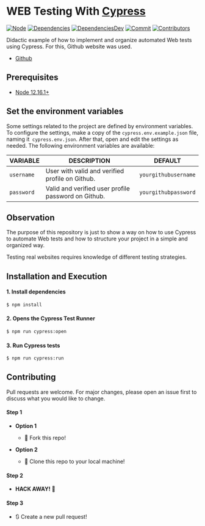 # WEB Testing With [Cypress](https://docs.cypress.io/guides/overview/why-cypress.html)

[![Node][node-image]][node-url] [![Dependencies][dependencies-image]][dependencies-url] [![DependenciesDev][dependencies-dev-image]][dependencies-dev-url] [![Commit][last-commit-image]][last-commit-url] [![Contributors][contributors-image]][contributors-url]

Didactic example of how to implement and organize automated Web tests using Cypress. For this, Github website was used.

- [Github](https://github.com/)

## Prerequisites
- [Node 12.16.1+](https://nodejs.org/en/download/)

## Set the environment variables
Some settings related to the project are defined by environment variables. To configure the settings, make a copy of the `cypress.env.example.json` file, naming it` cypress.env.json`. After that, open and edit the settings as needed. The following environment variables are available:

| VARIABLE | DESCRIPTION  | DEFAULT |
|-----|-----|-----|
| `username` | User with valid and verified profile on Github. | `yourgithubusername` |
| `password` | Valid and verified user profile password on Github. | `yourgithubpassword` |

## Observation
The purpose of this repository is just to show a way on how to use Cypress to automate Web tests and how to structure your project in a simple and organized way.

Testing real websites requires knowledge of different testing strategies.

## Installation and Execution
#### 1. Install dependencies
```sh  
$ npm install    
```
 
#### 2. Opens the Cypress Test Runner
```sh  
$ npm run cypress:open
```

#### 3. Run Cypress tests
```sh  
$ npm run cypress:run
```

## Contributing
Pull requests are welcome. For major changes, please open an issue first to discuss what you would like to change.

#### Step 1

- **Option 1**
    - :fork_and_knife: Fork this repo!

- **Option 2**
    - :dancers: Clone this repo to your local machine!

#### Step 2
- **HACK AWAY!** :hammer:

#### Step 3
- :arrows_clockwise: Create a new pull request!

[//]: # (These are reference links used in the body of this note.)
[node-image]: https://img.shields.io/badge/node-%3E%3D%2012.16.1-brightgreen.svg
[node-url]: https://nodejs.org
[dependencies-image]: https://david-dm.org/Thairam/Web-Testing-With-Cypress.svg
[dependencies-url]: https://david-dm.org/Thairam/Web-Testing-With-Cypress
[dependencies-dev-image]: https://david-dm.org/Thairam/Web-Testing-With-Cypress/dev-status.svg
[dependencies-dev-url]: https://david-dm.org/Thairam/Web-Testing-With-Cypress?type=dev
[contributors-image]: https://img.shields.io/github/contributors/Thairam/Web-Testing-With-Cypress.svg
[contributors-url]: https://github.com/Thairam/Web-Testing-With-Cypress/graphs/contributors
[last-commit-image]: https://img.shields.io/github/last-commit/Thairam/Web-Testing-With-Cypress.svg
[last-commit-url]: https://github.com/Thairam/Web-Testing-With-Cypress/commits